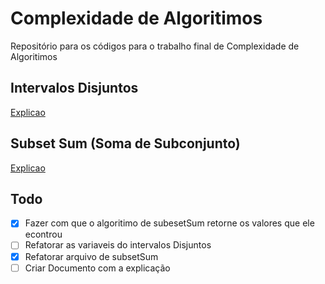 # Complexidade de Algoritimos

Repositório para os códigos para o trabalho final de Complexidade de Algoritimos

## Intervalos Disjuntos

[Explicao](https://www.ime.usp.br/~pf/analise_de_algoritmos/aulas/intervalos.html)

## Subset Sum (Soma de Subconjunto)

[Explicao](https://www.ime.usp.br/~pf/analise_de_algoritmos/aulas/mochila-subsetsum.html) 

## Todo

- [x] Fazer com que o algoritimo de subesetSum retorne os valores que ele econtrou
- [ ] Refatorar as variaveis do intervalos Disjuntos
- [x] Refatorar arquivo de subsetSum
- [ ] Criar Documento com a explicação